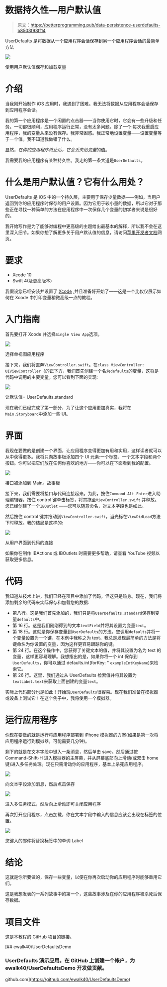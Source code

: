 # 数据持久性—用户默认值

> 原文：<https://betterprogramming.pub/data-persistence-userdefaults-b8503f93ff14>

UserDefaults 是将数据从一个应用程序会话保存到另一个应用程序会话的最简单方法

![](img/21649201215e0d31ca0fd8ea2db99c90.png)

使用用户默认值保存和加载变量

# 介绍

当我刚开始制作 iOS 应用时，我遇到了困难。我无法将数据从应用程序会话保存到应用程序会话。

我的第一个应用程序是一个闲置的点击器——当你使用它时，它会有一些升级和任务。一切都很顺利，应用程序运行正常，没有太多问题。除了一个:每次我重启应用程序，我的变量从来没有保存。我非常困惑。我正常地设置变量——设置变量等于一个值。我不知道我做错了什么。

显然，*在你的应用程序终止后，它会丢失给变量*的值。

我需要我的应用程序有某种持久性。我走的第一条大道是`UserDefaults`。

# 什么是用户默认值？它有什么用处？

UserDefaults 是 iOS 中的一个持久层，主要用于保存少量数据——例如，当用户返回到你的应用程序时保存的用户设置。因为它用于较小量的数据，所以它对于那些正在寻找一种简单的方法在应用程序中一次保存几个变量的初学者来说是很好的。

我开始写作是为了能够对编程中更高级的主题给出最基本的解释，所以我不会在这里深入细节。如果你想了解更多关于用户默认值的信息，请访问[苹果开发者文档](https://developer.apple.com/documentation/foundation/userdefaults)网页。

# 要求

*   Xcode 10
*   Swift 4(及更高版本)

我假设您已经安装并设置了 [Xcode](https://developer.apple.com/xcode/?source=post_page---------------------------) ,并且准备好开始了——这是一个比仅仅展示如何在 Xcode 中打印变量稍微高级一点的教程。

# 入门指南

首先要打开 Xcode 并选择`Single View App`选项。

![](img/472c15f23f49a988a07b6dc1c8afd43a.png)

选择单视图应用程序

接下来，我们将直奔`ViewController.swift`。在`class ViewController: UIViewController {`的正下方，我们首先创建一个名为`defaults`的变量，这将是代码中调用的主要变量。您可以看到下面的实现:

![](img/0130cd463502d31f9b1c23cdf4ec1b06.png)

让默认值= UserDefaults.standard

现在我们已经完成了第一部分，为了让这个应用更加真实，我将在`Main.Storyboard`中添加一些 UI。

# 界面

我现在要做的是创建一个界面，让应用程序变得更加有用和实用，这样读者就可以从中获得更多。我将只向故事板添加四个 UI 元素:一个标签、一个文本字段和两个按钮。你可以把它们放在任何你喜欢的地方——你可以在下面看到我的配置。

![](img/9d23222b0225dbbf615f46bab7649616.png)

接口被添加到 Main。故事板

接下来，我们需要将接口与代码连接起来。为此，按住`Command-Alt-Enter`进入助理编辑器，按住 control 键单击标签，将其拖至`ViewController.swift` 并释放。您已经创建了一个`IBOutlet` ——您可以随意命名，对文本字段也是如此。

然后按住 control 键并拖动到`ViewController.swift`，当光标在`ViewDidLoad`方法下时释放。我的结局是这样的:

![](img/3e8db8110c11e392f12da78e2f76990c.png)

从用户界面到代码的连接

如果你在制作 IBActions 或 IBOutlets 时需要更多帮助，请查看 YouTube 视频以获取更多信息。

# 代码

我知道从技术上讲，我们已经在项目中添加了代码，但这只是热身。现在，我们将添加剩余的代码来实际保存和加载您的数据:

*   第八行。这是我们首先添加的，我们只是将`UserDefaults.standard`保存到变量`defaults`中。
*   第 16 行。这是我们刚刚得到的文本`textField`并将其设置为变量`text`。
*   第 18 行。这就是你保存变量到`UserDefaults`的方法。您调用`defaults`并将一个变量设置为一个键，在本例中我称之为 text。我总是发现最简单的方法是将键命名为你设置的变量，因为这样更容易跟踪你的键。
*   第 24 行。在这个操作中，您获得了关键文本的值，并将其设置为名为 text 的变量，这样更容易理解。我想指出的是，如果你将一个 int 保存到`UserDefaults`，你可以通过 defaults.int(forKey: " `exampleIntKeyName`)来检索它。
*   第 26 行。这里，我们通过从 UserDefaults 检索值并将其设置为`textLabel.text`来获取上面创建的变量`text`。

实际上代码部分也是如此！开始玩`UserDefaults`很容易。现在我们准备在模拟器或设备上测试它！在这个例子中，我将使用一个模拟器。

# 运行应用程序

你现在要做的就是运行将应用程序部署到 iPhone 模拟器的方案(如果是第一次将应用程序运行到模拟器，可能需要几分钟)。

剩下的就是在文本字段中键入一条消息，然后单击 save。然后通过按 Command-Shift-H 进入模拟器的主屏幕，并从屏幕底部向上滑动(或双击 home 键)进入多任务处理。现在只需滑动你的应用程序，基本上杀死应用程序。

![](img/bc1a37380decedab9cebcc9bb887e07c.png)

向文本字段添加消息，然后点击保存

![](img/9f827645b3116e75cc639f6c81681a7e.png)

进入多任务模式，然后向上滑动即可关闭应用程序

再次打开应用程序，点击加载，你在文本字段中输入的信息应该会出现在标签的位置。

![](img/e8b54a9e994d16804e4d46ff59004d2d.png)

您键入的邮件将替换标签中的单词 Label

# 结论

这就是你所要做的，保存一些变量，以便在你再次启动你的应用程序时能够重用它们。

这是我想发表的一系列故事中的第一个，这些故事涉及在你的应用程序被杀死后保存数据。

# 项目文件

这是本教程的 GitHub 项目的链接。

[](https://github.com/ewalk40/UserDefaultsDemo) [## ewalk40/UserDefaultsDemo

### UserDefaults 演示应用。在 GitHub 上创建一个帐户，为 ewalk40/UserDefaultsDemo 开发做贡献。

github.com](https://github.com/ewalk40/UserDefaultsDemo)